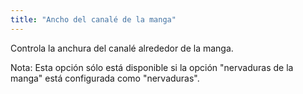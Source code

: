 ```yaml
---
title: "Ancho del canalé de la manga"
---
```


Controla la anchura del canalé alrededor de la manga.

Nota: Esta opción sólo está disponible si la opción "nervaduras de la manga" está configurada como "nervaduras".

